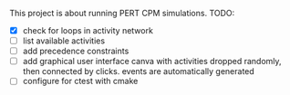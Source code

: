 This project is about running PERT CPM simulations.
TODO:
- [x] check for loops in activity network
- [ ] list available activities
- [ ] add precedence constraints
- [ ] add graphical user interface
    canva with activities dropped randomly, then connected by clicks.
    events are automatically generated
- [ ] configure for ctest with cmake